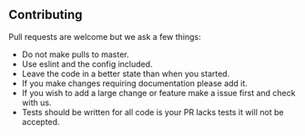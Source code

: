 ## Contributing

Pull requests are welcome but we ask a few things:
* Do not make pulls to master.
* Use eslint and the config included.
* Leave the code in a better state than when you started.
* If you make changes requiring documentation please add it.
* If you wish to add a large change or feature make a issue first and check with us.
* Tests should be written for all code is your PR lacks tests it will not be accepted.